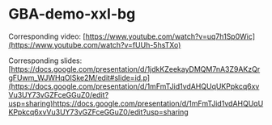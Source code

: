 # GBA-demo-xxl-bg

Corresponding video: [https://www.youtube.com/watch?v=uq7h1Sp0Wic](https://www.youtube.com/watch?v=fUUh-5hsTXo)

Corresponding slides: [https://docs.google.com/presentation/d/1jdkKZeekayDMQM7nA3Z9AKzQrgFUwm_WJWHqOlSke2M/edit#slide=id.p](https://docs.google.com/presentation/d/1mFmTJid1vdAHQUqUKPpkcq6xvVu3UY73vGZFceGGuZ0/edit?usp=sharing)https://docs.google.com/presentation/d/1mFmTJid1vdAHQUqUKPpkcq6xvVu3UY73vGZFceGGuZ0/edit?usp=sharing
